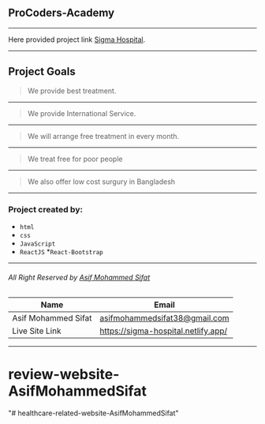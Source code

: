 ## ProCoders-Academy
***
Here provided project link [Sigma Hospital](https://sigma-hospital.netlify.app/).
___
## Project Goals
>We provide best treatment.
---
>We provide International Service.
---
>We will arrange free treatment in every month.
---
>We treat free for poor people
---
>We also offer low cost surgury in Bangladesh

---

### Project created by:
* `html`
* `css`
* `JavaScript`
* `ReactJS`
*`React-Bootstrap`
---
###### All Right Reserved by [Asif Mohammed Sifat](https://www.facebook.com/asif.engrr)

<!-- table -->
|Name               |Email                                 |
|-------------------|--------------------------------------|
|Asif Mohammed Sifat|asifmohammedsifat38@gmail.com         |
|Live Site Link     |https://sigma-hospital.netlify.app/|


***
# review-website-AsifMohammedSifat

"# healthcare-related-website-AsifMohammedSifat" 
